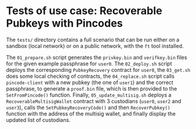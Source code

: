 # Tests of use case: Recoverable Pubkeys with Pincodes

The `tests/` directory contains a full scenario that can be run either
on a sandbox (local network) or on a public network, with the `ft`
tool installed.

The `01_prepare.sh` script generates the `privkey.bin` and
`verifkey.bin` files for the given example passphrase for `user0`. The
`02_deploy.sh` script deploys the corresponding `PubkeyRecovery`
contract for `user0`, the `03_get.sh` does some local checking of
contracts, the `04_replace.sh` script calls `pincode-client` with a
new pubkey (the one of `user1`) and the correct passphrase, to
generate a `proof.bin` file, which is then provided to the
`SetFromPincode()` function. Finally, `05_update_multisig.sh` deploys
a `RecoverableMultisigWallet` contract with 3 custodians (`user0`,
`user2` and `user3`), calls the `SetPubkeyRecoveryCode()` and then
`RecoverPubkey()` function with the address of the multisig wallet,
and finally display the updated list of custodians.

